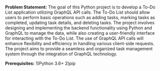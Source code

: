 **Problem Statement:**
The goal of this Python project is to develop a To-Do List application utilizing GraphQL API calls. The To-Do List should allow users to perform basic operations such as adding tasks, marking tasks as completed, updating task details, and deleting tasks. The project involves designing and implementing the backend functionality using Python and GraphQL to manage the data, while also creating a user-friendly interface for interacting with the To-Do List. The use of GraphQL API calls will enhance flexibility and efficiency in handling various client-side requests. The project aims to provide a seamless and organized task management system through the integration of GraphQL technology.

**Prerequisites:**
1)Python 3.6+
2)pip
